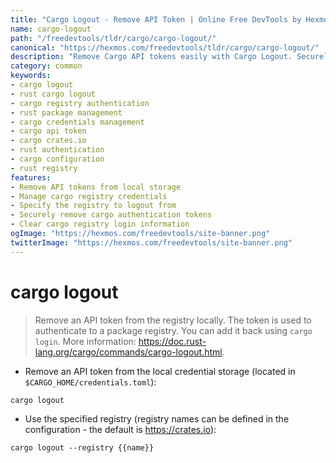 ```yaml
---
title: "Cargo Logout - Remove API Token | Online Free DevTools by Hexmos"
name: cargo-logout
path: "/freedevtools/tldr/cargo/cargo-logout/"
canonical: "https://hexmos.com/freedevtools/tldr/cargo/cargo-logout/"
description: "Remove Cargo API tokens easily with Cargo Logout. Securely manage your Rust package registry credentials from the command line. Free online tool, no registration required."
category: common
keywords:
- cargo logout
- rust cargo logout
- cargo registry authentication
- rust package management
- cargo credentials management
- cargo api token
- cargo crates.io
- rust authentication
- cargo configuration
- rust registry
features:
- Remove API tokens from local storage
- Manage cargo registry credentials
- Specify the registry to logout from
- Securely remove cargo authentication tokens
- Clear cargo registry login information
ogImage: "https://hexmos.com/freedevtools/site-banner.png"
twitterImage: "https://hexmos.com/freedevtools/site-banner.png"
---
```


# cargo logout

> Remove an API token from the registry locally.
> The token is used to authenticate to a package registry. You can add it back using `cargo login`.
> More information: <https://doc.rust-lang.org/cargo/commands/cargo-logout.html>.

- Remove an API token from the local credential storage (located in `$CARGO_HOME/credentials.toml`):

`cargo logout`

- Use the specified registry (registry names can be defined in the configuration - the default is <https://crates.io>):

`cargo logout --registry {{name}}`
